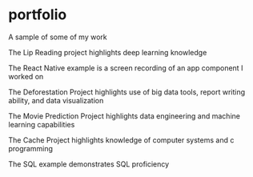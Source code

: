 # portfolio
A sample of some of my work

The Lip Reading project highlights deep learning knowledge

The React Native example is a screen recording of an app component I worked on

The Deforestation Project highlights use of big data tools, report writing ability, and data visualization

The Movie Prediction Project highlights data engineering and machine learning capabilities

The Cache Project highlights knowledge of computer systems and c programming

The SQL example demonstrates SQL proficiency
